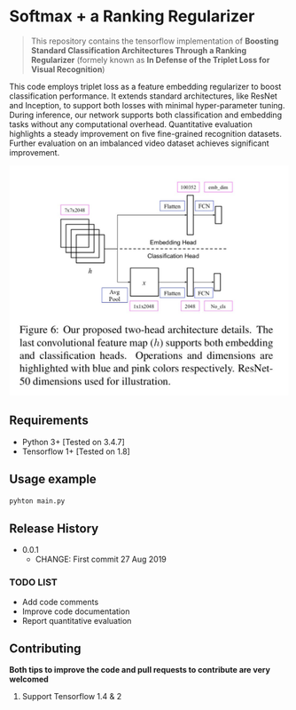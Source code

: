 # Softmax + a Ranking Regularizer

 > This repository contains the tensorflow implementation of **Boosting Standard Classification Architectures Through a Ranking Regularizer** (formely known as **In Defense of the Triplet Loss for Visual Recognition**)

This code employs triplet loss as a feature embedding regularizer to boost classification performance. It extends standard architectures, like ResNet and Inception, to support both losses with minimal hyper-parameter tuning. 
During inference, our network supports both classification and embedding tasks without any computational overhead. Quantitative evaluation highlights a steady improvement on five fine-grained recognition datasets. Further evaluation on an imbalanced video dataset achieves significant improvement.

![](./imgs/arch.jpg)

## Requirements

* Python 3+ [Tested on 3.4.7]
* Tensorflow 1+ [Tested on 1.8]


## Usage example

`pyhton main.py`


## Release History

* 0.0.1
    * CHANGE: First commit 27 Aug 2019

### TODO LIST
* Add code comments
* Improve code documentation
* Report quantitative evaluation


## Contributing

**Both tips to improve the code and pull requests to contribute are very welcomed**

1. Support Tensorflow 1.4 & 2
